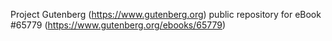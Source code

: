 Project Gutenberg (https://www.gutenberg.org) public repository for eBook #65779 (https://www.gutenberg.org/ebooks/65779)
